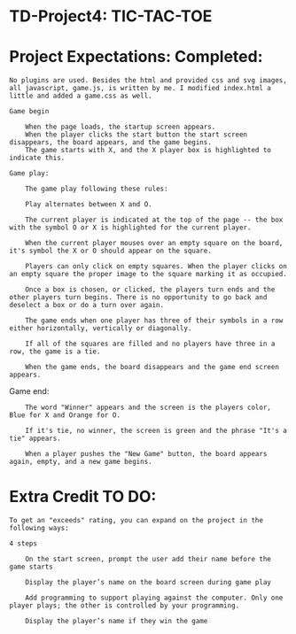 # TD-Project4: TIC-TAC-TOE

# Project Expectations:  Completed:

    No plugins are used. Besides the html and provided css and svg images, all javascript, game.js, is written by me. I modified index.html a little and added a game.css as well.

    Game begin

        When the page loads, the startup screen appears.
        When the player clicks the start button the start screen disappears, the board appears, and the game begins.
        The game starts with X, and the X player box is highlighted to indicate this.

    Game play:

        The game play following these rules:

        Play alternates between X and O.

        The current player is indicated at the top of the page -- the box with the symbol O or X is highlighted for the current player.

        When the current player mouses over an empty square on the board, it's symbol the X or O should appear on the square.

        Players can only click on empty squares. When the player clicks on an empty square the proper image to the square marking it as occupied.

        Once a box is chosen, or clicked, the players turn ends and the other players turn begins. There is no opportunity to go back and deselect a box or do a turn over again.

        The game ends when one player has three of their symbols in a row either horizontally, vertically or diagonally.

        If all of the squares are filled and no players have three in a row, the game is a tie.

        When the game ends, the board disappears and the game end screen appears.

  Game end:

        The word "Winner" appears and the screen is the players color, Blue for X and Orange for O.

        If it's tie, no winner, the screen is green and the phrase "It's a tie" appears.

        When a player pushes the "New Game" button, the board appears again, empty, and a new game begins.

# Extra Credit TO DO:

    To get an "exceeds" rating, you can expand on the project in the following ways:

    4 steps

        On the start screen, prompt the user add their name before the game starts

        Display the player’s name on the board screen during game play

        Add programming to support playing against the computer. Only one player plays; the other is controlled by your programming.

        Display the player’s name if they win the game
